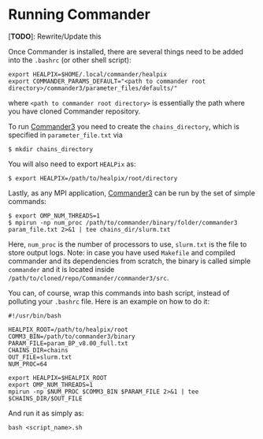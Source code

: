 # Running Commander

[**TODO**]: Rewrite/Update this

Once Commander is installed, there 
are several things need to be added into the `.bashrc` (or other shell script):
```
export HEALPIX=$HOME/.local/commander/healpix
export COMMANDER_PARAMS_DEFAULT="<path to commander root directory>/commander3/parameter_files/defaults/"
```
where `<path to commander root directory>` is essentially the path where you have cloned
Commander repository.

To run [Commander3](https://github.com/Cosmoglobe/Commander) you need to create the `chains_directory`, which is specified in `parameter_file.txt` via
```
$ mkdir chains_directory
```
You will also need to export `HEALPix` as:
```
$ export HEALPIX=/path/to/healpix/root/directory
```
Lastly, as any MPI application, [Commander3](https://github.com/Cosmoglobe/Commander) can be run by the set of simple commands:
```
$ export OMP_NUM_THREADS=1
$ mpirun -np num_proc /path/to/commander/binary/folder/commander3 param_file.txt 2>&1 | tee chains_dir/slurm.txt
```
Here, `num_proc` is the number of processors to use, `slurm.txt` is the file to store output logs. Note: in case you have used `Makefile` and compiled commander and its dependencies from scratch, the binary is called simple `commander` and it is located inside `/path/to/cloned/repo/Commander/commander3/src`.

You can, of course, wrap this commands into bash script, instead of polluting your `.bashrc` file. Here is an example on how to do it:
```
#!/usr/bin/bash

HEALPIX_ROOT=/path/to/healpix/root
COMM3_BIN=/path/to/commander3/binary
PARAM_FILE=param_BP_v8.00_full.txt
CHAINS_DIR=chains
OUT_FILE=slurm.txt
NUM_PROC=64

export HEALPIX=$HEALPIX_ROOT
export OMP_NUM_THREADS=1
mpirun -np $NUM_PROC $COMM3_BIN $PARAM_FILE 2>&1 | tee $CHAINS_DIR/$OUT_FILE
```
And run it as simply as:
```
bash <script_name>.sh
```

